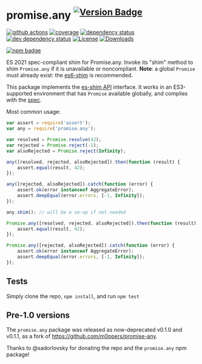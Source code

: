 # promise.any <sup>[![Version Badge][npm-version-svg]][package-url]</sup>

[![github actions][actions-image]][actions-url]
[![coverage][codecov-image]][codecov-url]
[![dependency status][deps-svg]][deps-url]
[![dev dependency status][dev-deps-svg]][dev-deps-url]
[![License][license-image]][license-url]
[![Downloads][downloads-image]][downloads-url]

[![npm badge][npm-badge-png]][package-url]

ES 2021 spec-compliant shim for Promise.any. Invoke its "shim" method to shim `Promise.any` if it is unavailable or noncompliant. **Note**: a global `Promise` must already exist: the [es6-shim](https://github.com/es-shims/es6-shim) is recommended.

This package implements the [es-shim API](https://github.com/es-shims/api) interface. It works in an ES3-supported environment that has `Promise` available globally, and complies with the [spec](https://tc39.es/ecma262/#sec-promise.any).

Most common usage:
```js
var assert = require('assert');
var any = require('promise.any');

var resolved = Promise.resolve(42);
var rejected = Promise.reject(-1);
var alsoRejected = Promise.reject(Infinity);

any([resolved, rejected, alsoRejected]).then(function (result) {
	assert.equal(result, 42);
});

any([rejected, alsoRejected]).catch(function (error) {
	assert.ok(error instanceof AggregateError);
	assert.deepEqual(error.errors, [-1, Infinity]);
});

any.shim(); // will be a no-op if not needed

Promise.any([resolved, rejected, alsoRejected]).then(function (result) {
	assert.equal(result, 42);
});

Promise.any([rejected, alsoRejected]).catch(function (error) {
	assert.ok(error instanceof AggregateError);
	assert.deepEqual(error.errors, [-1, Infinity]);
});
```

## Tests
Simply clone the repo, `npm install`, and run `npm test`

## Pre-1.0 versions

The `promise.any` package was released as now-deprecated v0.1.0 and v0.1.1, as a fork of https://github.com/m0ppers/promise-any.

Thanks to @sadorlovsky for donating the repo and the `promise.any` npm package!

[package-url]: https://npmjs.com/package/promise.any
[npm-version-svg]: https://versionbadg.es/es-shims/Promise.any.svg
[deps-svg]: https://david-dm.org/es-shims/Promise.any.svg
[deps-url]: https://david-dm.org/es-shims/Promise.any
[dev-deps-svg]: https://david-dm.org/es-shims/Promise.any/dev-status.svg
[dev-deps-url]: https://david-dm.org/es-shims/Promise.any#info=devDependencies
[npm-badge-png]: https://nodei.co/npm/promise.any.png?downloads=true&stars=true
[license-image]: https://img.shields.io/npm/l/promise.any.svg
[license-url]: LICENSE
[downloads-image]: https://img.shields.io/npm/dm/promise.any.svg
[downloads-url]: https://npm-stat.com/charts.html?package=promise.any
[codecov-image]: https://codecov.io/gh/es-shims/Promise.any/branch/main/graphs/badge.svg
[codecov-url]: https://app.codecov.io/gh/es-shims/Promise.any/
[actions-image]: https://img.shields.io/endpoint?url=https://github-actions-badge-u3jn4tfpocch.runkit.sh/es-shims/Promise.any
[actions-url]: https://github.com/es-shims/Promise.any/actions
